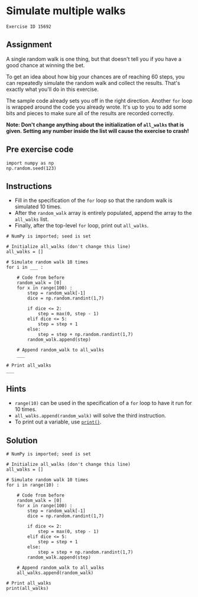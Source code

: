 
#  Simulate multiple walks

```
Exercise ID 15692
```

##  Assignment 

A single random walk is one thing, but that doesn't tell you if you have a good chance at winning the bet.

To get an idea about how big your chances are of reaching 60 steps, you can repeatedly simulate the random walk and collect the results. That's exactly what you'll do in this exercise.

The sample code already sets you off in the right direction. Another `for` loop is wrapped around the code you already wrote. It's up to you to add some bits and pieces to make sure all of the results are recorded correctly.

**Note: Don't change anything about the initialization of `all_walks` that is given. Setting any number inside the list will cause the exercise to crash!**

##  Pre exercise code 

```
import numpy as np
np.random.seed(123)
```



##  Instructions 

- Fill in the specification of the `for` loop so that the random walk is simulated 10 times.
- After the `random_walk` array is entirely populated, append the array to the `all_walks` list.
- Finally, after the top-level `for` loop, print out `all_walks`.



```
# NumPy is imported; seed is set

# Initialize all_walks (don't change this line)
all_walks = []

# Simulate random walk 10 times
for i in ___ :

    # Code from before
    random_walk = [0]
    for x in range(100) :
        step = random_walk[-1]
        dice = np.random.randint(1,7)

        if dice <= 2:
            step = max(0, step - 1)
        elif dice <= 5:
            step = step + 1
        else:
            step = step + np.random.randint(1,7)
        random_walk.append(step)

    # Append random_walk to all_walks
    ___

# Print all_walks
___
```

##  Hints 

- `range(10)` can be used in the specification of a `for` loop to have it run for 10 times.
- `all_walks.append(random_walk)` will solve the third instruction.
- To print out a variable, use [`print()`](https://docs.python.org/3/library/functions.html#print).



##  Solution 

```
# NumPy is imported; seed is set

# Initialize all_walks (don't change this line)
all_walks = []

# Simulate random walk 10 times
for i in range(10) :

    # Code from before
    random_walk = [0]
    for x in range(100) :
        step = random_walk[-1]
        dice = np.random.randint(1,7)

        if dice <= 2:
            step = max(0, step - 1)
        elif dice <= 5:
            step = step + 1
        else:
            step = step + np.random.randint(1,7)
        random_walk.append(step)

    # Append random_walk to all_walks
    all_walks.append(random_walk)

# Print all_walks
print(all_walks)
```


